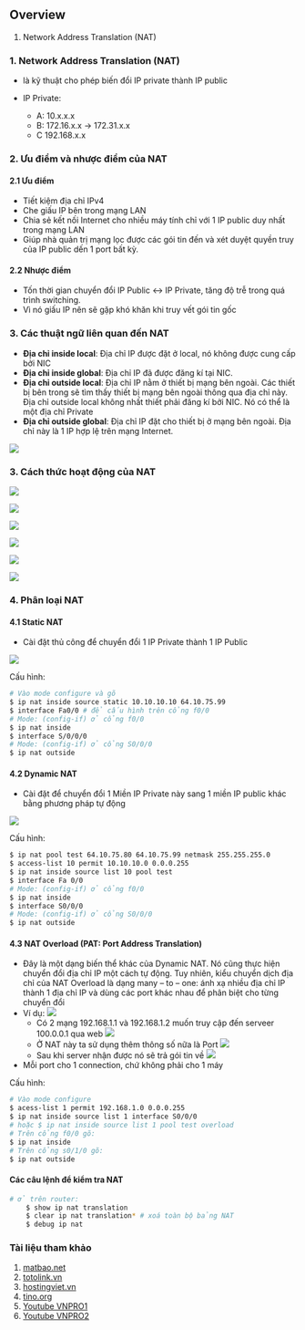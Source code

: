 ## Overview

1. Network Address Translation (NAT)

### 1. Network Address Translation (NAT)
- là kỹ thuật cho phép biến đổi IP private thành IP public

- IP Private:
    - A: 10.x.x.x
    - B: 172.16.x.x -> 172.31.x.x
    - C 192.168.x.x

### 2. Ưu điểm và nhược điểm của NAT

#### 2.1 Ưu điểm
- Tiết kiệm địa chỉ IPv4
- Che giấu IP bên trong mạng LAN
- Chia sẻ kết nối Internet cho nhiều máy tính chỉ với 1 IP public duy nhất trong mạng LAN
- Giúp nhà quản trị mạng lọc được các gói tin đến và xét duyệt quyền truy của IP public dến 1 port bất kỳ.

#### 2.2 Nhược điểm
- Tốn thời gian chuyển đổi IP Public <-> IP Private, tăng độ trễ trong quá trình switching.
- Vì nó giấu IP nên sẽ gặp khó khăn khi truy vết gói tin gốc

### 3. Các thuật ngữ liên quan đến NAT
- **Địa chỉ inside local**: Địa chỉ IP được đặt ở local, nó không được cung cấp bởi NIC
- **Địa chỉ inside global**: Địa chỉ IP đã được đăng kí tại NIC.
- **Địa chỉ outside local**: Địa chỉ IP nằm ở thiết bị mạng bên ngoài. Các thiết bị bên trong sẽ tìm thấy thiết bị mạng bên ngoài thông qua địa chỉ này. Địa chỉ outside local không nhất thiết phải đăng kí bởi NIC. Nó có thể là một địa chỉ Private
- **Địa chỉ outside global**: Địa chỉ IP đặt cho thiết bị ở mạng bên ngoài. Địa chỉ này là 1 IP hợp lệ trên mạng Internet.


![](images/10_network-example1.png)


### 3. Cách thức hoạt động của NAT

![](images/10_network-example2.png)

![](images/10_network-example3.png)

![](images/10_network-example4.png)

![](images/10_network-example5.png )

![](images/10_network-example6.png) 

![](images/10_network-example7.png) 

### 4. Phân loại NAT

#### 4.1 Static NAT
- Cài đặt thủ công để chuyển đổi 1 IP Private thành 1 IP Public

![](images/10_network-example8.png)

Cấu hình:

```sh
# Vào mode configure và gõ
$ ip nat inside source static 10.10.10.10 64.10.75.99
$ interface Fa0/0 # để cấu hình trên cổng f0/0
# Mode: (config-if) ở cổng f0/0
$ ip nat inside
$ interface S/0/0/0
# Mode: (config-if) ở cổng S0/0/0
$ ip nat outside
```

#### 4.2 Dynamic NAT
- Cài đặt để chuyển đổi 1 Miền IP Private này sang 1 miền IP public khác bằng phương pháp tự động

![](images/10_network-example9.png)

Cấu hình:
```sh
$ ip nat pool test 64.10.75.80 64.10.75.99 netmask 255.255.255.0
$ access-list 10 permit 10.10.10.0 0.0.0.255
$ ip nat inside source list 10 pool test
$ interface Fa 0/0
# Mode: (config-if) ở cổng f0/0
$ ip nat inside
$ interface S0/0/0
# Mode: (config-if) ở cổng S0/0/0
$ ip nat outside 
```


#### 4.3 NAT Overload (PAT: Port Address Translation)
- Đây là một dạng biến thể khác của Dynamic NAT. Nó cũng thực hiện chuyển đổi địa chỉ IP một cách tự động. Tuy nhiên, kiểu chuyển dịch địa chỉ của NAT Overload là dạng many – to – one: ánh xạ nhiều địa chỉ IP thành 1 địa chỉ IP và dùng các port khác nhau để phân biệt cho từng chuyển đổi
- Ví dụ:
![](images/10_network-example14.png)
    - Có 2 mạng 192.168.1.1 và 192.168.1.2 muốn truy cập đến serveer 100.0.0.1 qua web
    ![](images/10_network-example10.png)
    - Ở NAT này ta sử dụng thêm thông số nữa là Port
    ![](images/10_network-example13.png)
    - Sau khi server nhận được nó sẽ trả gói tin về
    ![](images/10_network-example12.png )
- Mỗi port cho 1 connection, chứ không phải cho 1 máy


Cấu hình:


```sh
# Vào mode configure
$ acess-list 1 permit 192.168.1.0 0.0.0.255 
$ ip nat inside source list 1 interface S0/0/0
# hoặc $ ip nat inside source list 1 pool test overload
# Trên cổng f0/0 gõ:
$ ip nat inside
# Trên cổng s0/1/0 gõ:
$ ip nat outside
```

#### Các câu lệnh để kiểm tra NAT
```sh
# ở trên router:
    $ show ip nat translation
    $ clear ip nat translation* # xoá toàn bộ bảng NAT
    $ debug ip nat
```


### Tài liệu tham khảo
1.  [matbao.net](https://wiki.matbao.net/nat-la-gi-huong-dan-cach-ket-noi-mang-nat-de-dang/)
2. [totolink.vn](https://www.totolink.vn/article/90-3-loai-nat-network-address-translation-ban-can-biet.html)
3. [hostingviet.vn](https://hostingviet.vn/nat-la-gi-nhung-uu-nhuoc-diem-cua-nat-va-cach-ket-noi)
4. [tino.org](https://wiki.tino.org/nat-la-gi/)
5. [Youtube VNPRO1](https://www.youtube.com/watch?v=eSmIov2DCvs&list=PLnaGQB5hLTI6nQP8MqlTCCJE3wc4g1Q0B&index=45)
6. [Youtube VNPRO2](https://www.youtube.com/watch?v=WWrS-DLTQ8c&list=PLBOZzuSFDzSL_5CvfuNo7EhFQR1z6hhpo&index=79)